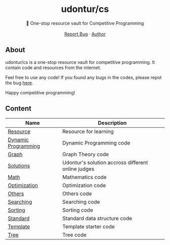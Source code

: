 <br />
<div align="center">
  <h1 align="center">udontur/cs</h3>

  <p align="center">
    🏦 One-stop resource vault for Competitive Programming
    <br />
    <br />
    <a href="https://github.com/udontur/cs/issues/new">Report Bug</a>
    ·
    <a href="https://github.com/udontur">Author</a>
  </p>
</div>

## About
udontur/cs is a one-stop resource vault for competitive programming. It contain code and resources from the internet.

Feel free to use any code! If you found any bugs in the codes, please repot the bug [here](https://github.com/udontur/cs/issues/new). 

Happy competitive programming! 

## Content
|Name|Description|
|-----|-----|
|[Resource](*Resource)|Resource for learning|
|[Dynamic Programming](DP)|Dynamic Programming code|
|[Graph](Graph)|Graph Theory code|
|[Solutions](Solutions)|Udontur's solution accross different online judges|
|[Math](Math)|Mathematics code|
|[Optimization](Optimization)|Optimization code|
|[Others](Others)|Others code|
|[Searching](Searching)|Searching code|
|[Sorting](Sorting)|Sorting code|
|[Standard](Standard)|Standard data structure code|
|[Template](Template)|Template starter code|
|[Tree](Tree)|Tree code|

